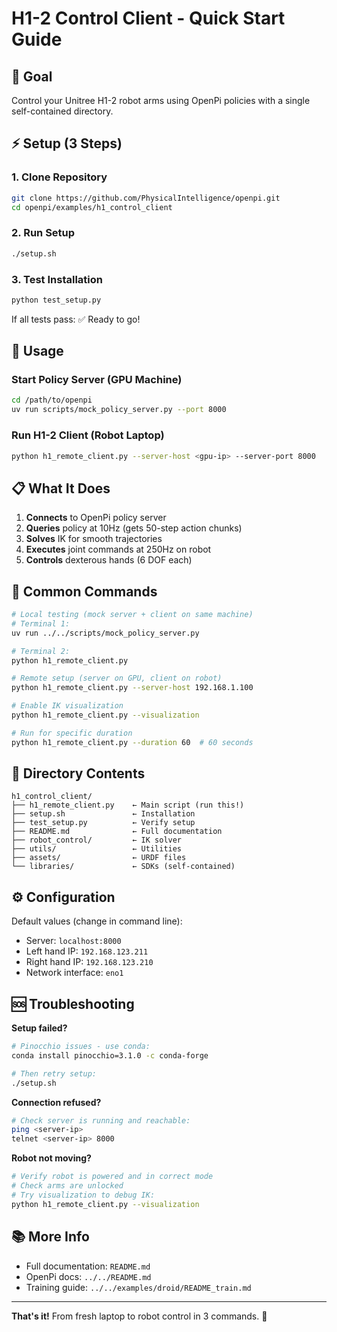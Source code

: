 # H1-2 Control Client - Quick Start Guide

## 🎯 Goal

Control your Unitree H1-2 robot arms using OpenPi policies with a single self-contained directory.

## ⚡ Setup (3 Steps)

### 1. Clone Repository
```bash
git clone https://github.com/PhysicalIntelligence/openpi.git
cd openpi/examples/h1_control_client
```

### 2. Run Setup
```bash
./setup.sh
```

### 3. Test Installation
```bash
python test_setup.py
```

If all tests pass: ✅ Ready to go!

## 🚀 Usage

### Start Policy Server (GPU Machine)

```bash
cd /path/to/openpi
uv run scripts/mock_policy_server.py --port 8000
```

### Run H1-2 Client (Robot Laptop)

```bash
python h1_remote_client.py --server-host <gpu-ip> --server-port 8000
```

## 📋 What It Does

1. **Connects** to OpenPi policy server
2. **Queries** policy at 10Hz (gets 50-step action chunks)
3. **Solves** IK for smooth trajectories  
4. **Executes** joint commands at 250Hz on robot
5. **Controls** dexterous hands (6 DOF each)

## 🔧 Common Commands

```bash
# Local testing (mock server + client on same machine)
# Terminal 1:
uv run ../../scripts/mock_policy_server.py

# Terminal 2:
python h1_remote_client.py

# Remote setup (server on GPU, client on robot)
python h1_remote_client.py --server-host 192.168.1.100

# Enable IK visualization
python h1_remote_client.py --visualization

# Run for specific duration
python h1_remote_client.py --duration 60  # 60 seconds
```

## 📁 Directory Contents

```
h1_control_client/
├── h1_remote_client.py    ← Main script (run this!)
├── setup.sh               ← Installation
├── test_setup.py          ← Verify setup
├── README.md              ← Full documentation
├── robot_control/         ← IK solver
├── utils/                 ← Utilities
├── assets/                ← URDF files
└── libraries/             ← SDKs (self-contained)
```

## ⚙️ Configuration

Default values (change in command line):
- Server: `localhost:8000`
- Left hand IP: `192.168.123.211`
- Right hand IP: `192.168.123.210`
- Network interface: `eno1`

## 🆘 Troubleshooting

**Setup failed?**
```bash
# Pinocchio issues - use conda:
conda install pinocchio=3.1.0 -c conda-forge

# Then retry setup:
./setup.sh
```

**Connection refused?**
```bash
# Check server is running and reachable:
ping <server-ip>
telnet <server-ip> 8000
```

**Robot not moving?**
```bash
# Verify robot is powered and in correct mode
# Check arms are unlocked
# Try visualization to debug IK:
python h1_remote_client.py --visualization
```

## 📚 More Info

- Full documentation: `README.md`
- OpenPi docs: `../../README.md`
- Training guide: `../../examples/droid/README_train.md`

---

**That's it!** From fresh laptop to robot control in 3 commands. 🚀


